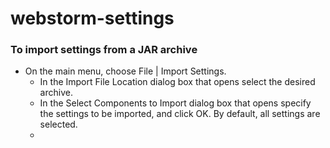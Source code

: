 # webstorm-settings


### To import settings from a JAR archive

- On the main menu, choose File | Import Settings.
  - In the Import File Location dialog box that opens select the desired archive.
  - In the Select Components to Import dialog box that opens specify the settings to be imported, and click OK. By default, all settings are selected.
  -
